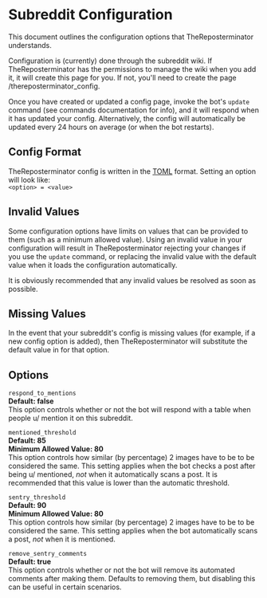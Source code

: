# Subreddit Configuration
This document outlines the configuration options that TheReposterminator understands.

Configuration is (currently) done through the subreddit wiki. If TheReposterminator has the permissions to manage the wiki when you add it, it will create this page for you. If not, you'll need to create the page /thereposterminator_config.

Once you have created or updated a config page, invoke the bot's `update` command (see commands documentation for info), and it will respond when it has updated your config. Alternatively, the config will automatically be updated every 24 hours on average (or when the bot restarts).

## Config Format
TheReposterminator config is written in the [TOML](https://toml.io/en/) format. Setting an option will look like:
    <br>
`<option> = <value>`

## Invalid Values
Some configuration options have limits on values that can be provided to them (such as a minimum allowed value). Using an invalid value in your configuration will result in TheReposterminator rejecting your changes if you use the `update` command, or replacing the invalid value with the default value when it loads the configuration automatically.

It is obviously recommended that any invalid values be resolved as soon as possible.

## Missing Values
In the event that your subreddit's config is missing values (for example, if a new config option is added), then TheReposterminator will substitute the default value in for that option.

## Options
`respond_to_mentions` 
    <br>
**Default: false**
    <br>
This option controls whether or not the bot will respond with a table when people u/ mention it on this subreddit.

`mentioned_threshold`
    <br>
**Default: 85**
    <br>
**Minimum Allowed Value: 80**
    <br>
This option controls how similar (by percentage) 2 images have to be to be considered the same. This setting applies when the bot checks a post after being u/ mentioned, *not* when it automatically scans a post. It is recommended that this value is lower than the automatic threshold.

`sentry_threshold`
    <br>
**Default: 90**
    <br>
**Minimum Allowed Value: 80**
    <br>
This option controls how similar (by percentage) 2 images have to be to be considered the same. This setting applies when the bot automatically scans a post, *not* when it is mentioned. 

`remove_sentry_comments`
    <br>
**Default: true**
    <br>
This option controls whether or not the bot will remove its automated comments after making them. Defaults to removing them, but disabling this can be useful in certain scenarios.